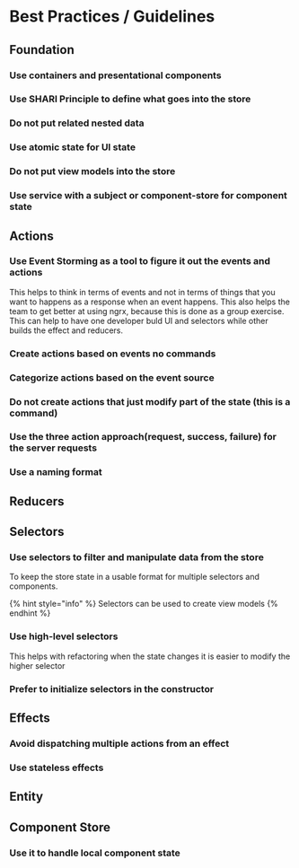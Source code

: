# Best Practices / Guidelines

## Foundation

### Use containers and presentational components

### Use  SHARI Principle to define what goes into the store

### Do not put related nested data

### Use atomic state for UI state

### Do not put view models into the store

### Use service with a subject or component-store for component state

## Actions

### Use Event Storming as a tool to figure it out the events and actions

This helps to think in terms of events and not in terms of things that you want to happens as a response when an event happens. This also helps the team to get better at using ngrx, because this is done as a group exercise. This can help to have one developer buld UI and selectors while  other builds the effect and reducers.

### Create actions based on events no commands

### Categorize actions based on the event source

### Do not create actions that just modify part of the state \(this is a command\)

### Use the three action approach\(request, success, failure\) for the server requests 

### Use a naming format

## Reducers

## Selectors

### Use selectors to filter and manipulate data from the store

To keep the store state in a usable format for multiple selectors and components.

{% hint style="info" %}
Selectors can be used to create view models
{% endhint %}

### Use high-level selectors

This helps with refactoring when the state changes it is easier to modify the higher selector



### Prefer to initialize selectors in the constructor

## Effects

### Avoid dispatching multiple actions from an effect

### Use stateless effects

## Entity

## Component Store

### Use it to handle local component state





